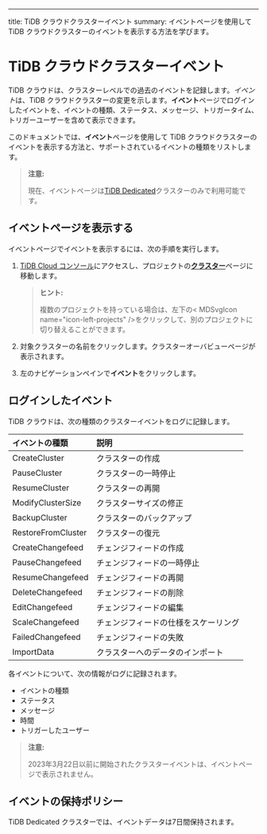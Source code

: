 ---
title: TiDB クラウドクラスターイベント
summary: イベントページを使用して TiDB クラウドクラスターのイベントを表示する方法を学びます。

# TiDB クラウドクラスターイベント

TiDB クラウドは、クラスターレベルでの過去のイベントを記録します。*イベント*は、TiDB クラウドクラスターの変更を示します。**イベント**ページでログインしたイベントを、イベントの種類、ステータス、メッセージ、トリガータイム、トリガーユーザーを含めて表示できます。

このドキュメントでは、**イベント**ページを使用して TiDB クラウドクラスターのイベントを表示する方法と、サポートされているイベントの種類をリストします。

> **注意:**
>
> 現在、イベントページは[TiDB Dedicated](/tidb-cloud/select-cluster-tier.md#tidb-dedicated)クラスターのみで利用可能です。

## イベントページを表示する

イベントページでイベントを表示するには、次の手順を実行します。

1. [TiDB Cloud コンソール](https://tidbcloud.com/)にアクセスし、プロジェクトの[**クラスター**](https://tidbcloud.com/console/clusters)ページに移動します。

    > **ヒント:**
    >
    > 複数のプロジェクトを持っている場合は、左下の< MDSvgIcon name="icon-left-projects" />をクリックして、別のプロジェクトに切り替えることができます。

2. 対象クラスターの名前をクリックします。クラスターオーバビューページが表示されます。
3. 左のナビゲーションペインで**イベント**をクリックします。

## ログインしたイベント

TiDB クラウドは、次の種類のクラスターイベントをログに記録します。

| イベントの種類| 説明 |
|:--- |:--- |
| CreateCluster |  クラスターの作成 |  
| PauseCluster |   クラスターの一時停止 |  
| ResumeCluster |   クラスターの再開 | 
| ModifyClusterSize |   クラスターサイズの修正 | 
| BackupCluster |   クラスターのバックアップ |  
| RestoreFromCluster |   クラスターの復元 |  
| CreateChangefeed |   チェンジフィードの作成 |  
| PauseChangefeed |   チェンジフィードの一時停止 | 
| ResumeChangefeed |   チェンジフィードの再開 | 
| DeleteChangefeed |   チェンジフィードの削除 |  
| EditChangefeed |  チェンジフィードの編集 |  
| ScaleChangefeed |   チェンジフィードの仕様をスケーリング |  
| FailedChangefeed |   チェンジフィードの失敗 |  
| ImportData |   クラスターへのデータのインポート |  

各イベントについて、次の情報がログに記録されます。

- イベントの種類
- ステータス
- メッセージ
- 時間
- トリガーしたユーザー

> **注意:**
>
> 2023年3月22日以前に開始されたクラスターイベントは、イベントページで表示されません。

## イベントの保持ポリシー

TiDB Dedicated クラスターでは、イベントデータは7日間保持されます。